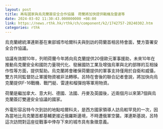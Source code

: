 ```yaml
---
layout: post
title: 再有國家與烏克蘭簽安全合作協議　荷蘭將加快提供戰機及雷達等
date: 2024-03-02 11:30:43.000000000 +08:00
link: https://news.rthk.hk/rthk/ch/component/k2/1742757-20240302.htm
categories: rthk
---
```


烏克蘭總統澤連斯基在東部城市哈爾科夫與到訪的荷蘭首相呂特會面，雙方簽署安全合作協議。

協議有效期10年，列明荷蘭今年將向烏克蘭提供20億歐元軍事援助，未來10年在推動烏克蘭安全和國防力量現代化、發展國防工業及增強烏軍與北約部隊的互相操作性等方面，提供幫助。烏克蘭將會確保荷蘭提供的軍事支持僅用於自衛和威懾，雙方共同監督防止軍援物資被非法轉移。呂特在會後的聯合記者會說，將加快向烏克蘭提供F-16戰機、戰鬥艇、雷達和榴彈炮等軍用物資。

荷蘭是繼加拿大、意大利、德國、法國、丹麥及英國後，近兩個月以來第7個與烏克蘭簽訂雙邊安全協議的國家。

外電形容呂特今次到訪的地點哈爾科夫，是西方國家領導人訪烏較罕見的一次，因為當地比烏克蘭首都基輔更接近俄羅斯邊境，不時遭俄軍空襲。澤連斯基說，呂特這次訪問對這座從戰事中倖存下來的城市具有象徵意義。
